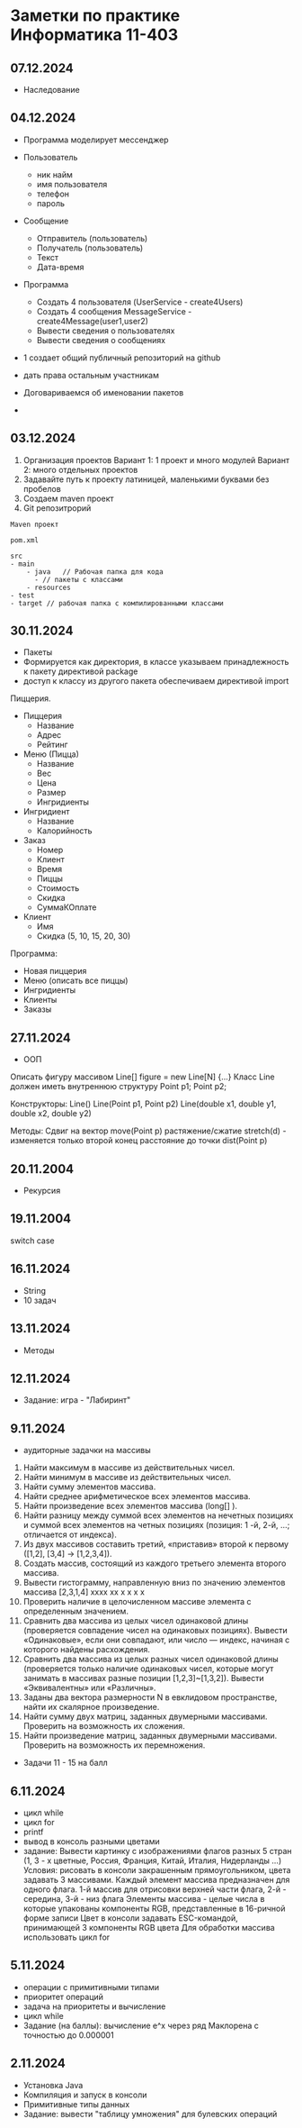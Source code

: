 # Заметки по практике Информатика 11-403

## 07.12.2024
- Наследование

## 04.12.2024
- Программа моделирует мессенджер
- Пользователь
    - ник найм
    - имя пользователя
    - телефон
    - пароль
- Сообщение
    - Отправитель (пользователь)
    - Получатель  (пользователь)
    - Текст
    - Дата-время

- Программа 
  - Создать 4 пользователя (UserService - create4Users)
  - Создать 4 сообщения MessageService - create4Message(user1,user2)
  - Вывести сведения о пользователях
  - Вывести сведения о сообщениях

- 1 создает общий публичный репозиторий на github
- дать права остальным участникам
- Договариваемся об именовании пакетов
- 
    
## 03.12.2024

1. Организация проектов
   Вариант 1: 1 проект и много модулей
   Вариант 2: много отдельных проектов
2. Задавайте путь к проекту латиницей, маленькими буквами без пробелов
3. Создаем maven проект
4. Git репозитрорий
    
```
Maven проект

pom.xml

src
- main
    - java   // Рабочая папка для кода
      - // пакеты с классами
    - resources
- test
- target // рабочая папка с компилированными классами
```

## 30.11.2024

- Пакеты
- Формируется как директория, в классе указываем принадлежность к пакету директивой package
- доступ к классу из другого пакета обеспечиваем директивой import

Пиццерия.
- Пиццерия
    - Название
    - Адрес
    - Рейтинг
- Меню (Пицца)
  - Название
  - Вес
  - Цена
  - Размер
  - Ингридиенты
- Ингридиент
  - Название
  - Калорийность
- Заказ
  - Номер
  - Клиент
  - Время
  - Пиццы
  - Стоимость
  - Скидка
  - СуммаКОплате
- Клиент
  - Имя
  - Скидка (5, 10, 15, 20, 30)

Программа:
- Новая пиццерия
- Меню (описать все пиццы)
- Ингридиенты
- Клиенты
- Заказы

## 27.11.2024

- ООП

Описать фигуру массивом Line[] figure = new Line[N] {...}
  Класс Line должен иметь внутреннюю структуру
  Point p1;
  Point p2;

Конструкторы:
Line()
Line(Point p1, Point p2)
Line(double x1, double y1, double x2, double y2)

Методы:
Сдвиг на вектор move(Point p)
растяжение/сжатие stretch(d) - изменяется только второй конец
расстояние до точки dist(Point p)

## 20.11.2004

- Рекурсия

## 19.11.2004

switch case

## 16.11.2024
- String
- 10 задач


## 13.11.2024

- Методы


## 12.11.2024

- Задание: игра - "Лабиринт" 


## 9.11.2024

- аудиторные задачки на массивы

1. Найти максимум в массиве из действительных чисел.
2. Найти минимум в массиве из действительных чисел.
3. Найти сумму элементов массива.
4. Найти среднее арифметическое всех элементов массива.
5. Найти произведение всех элементов массива (long[] ).
6. Найти разницу между суммой всех элементов на нечетных позициях и  суммой всех элементов на четных позициях (позиция: 1 -й, 2-й, …; отличается от индекса).
7. Из двух массивов составить третий, «приставив» второй к первому ([1,2], [3,4] → [1,2,3,4]).
8. Создать массив, состоящий из каждого третьего элемента второго массива.
9. Вывести гистограмму, направленную вниз по значению элементов массива
   [2,3,1,4]
   xxxx
   xx x
   x x
   x
10. Проверить наличие в целочисленном массиве элемента с определенным значением.
11. Сравнить два массива из целых чисел одинаковой длины
    (проверяется совпадение чисел на одинаковых позициях).
    Вывести «Одинаковые», если они совпадают, или число — индекс, начиная с которого найдены расхождения.
12. Сравнить два массива из целых разных чисел одинаковой длины
    (проверяется только наличие одинаковых чисел, которые могут занимать в массивах разные позиции
    [1,2,3]~[1,3,2]). Вывести «Эквивалентны» или «Различны».
13. Заданы два вектора размерности N в евклидовом пространстве, найти их скалярное произведение.
14. Найти сумму двух матриц, заданных двумерными массивами. Проверить на возможность их сложения.
15. Найти произведение матриц, заданных двумерными массивами. Проверить на возможность их перемножения.

- Задачи 11 - 15 на балл

## 6.11.2024

- цикл while
- цикл for
- printf
- вывод в консоль разными цветами
- задание: Вывести картинку с изображениями флагов разных 5 стран (1, 3 - х цветные, Россия, Франция, Китай, Италия, Нидерланды ...)
  Условия: рисовать в консоли закрашенным прямоугольником, цвета задавать 3 массивами. Каждый элемент массива предназначен для одного флага. 1-й массив для отрисовки верхней части флага, 2-й - середина, 3-й - низ флага
  Элементы массива - целые числа в которые упакованы компоненты RGB, представленные в 16-ричной форме записи
  Цвет в консоли задавать ESC-командой, принимающей 3 компоненты RGB цвета
  Для обработки массива использовать цикл for

## 5.11.2024
- операции с примитивными типами
- приоритет операций
- задача на приоритеты и вычисление
- цикл while
- Задание (на баллы): вычисление e^x через ряд Маклорена с точностью до 0.000001

## 2.11.2024
- Установка Java
- Компиляция и запуск в консоли
- Примитивные типы данных
- Задание: вывести "таблицу умножения" для булевских операций
